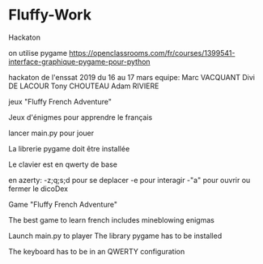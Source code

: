 # Fluffy-Work
Hackaton

on utilise pygame
https://openclassrooms.com/fr/courses/1399541-interface-graphique-pygame-pour-python

hackaton de l'enssat 2019 du 16 au 17 mars
equipe:
Marc VACQUANT
Divi DE LACOUR
Tony CHOUTEAU
Adam RIVIERE

jeux "Fluffy French Adventure"

Jeux d'énigmes pour apprendre le français

lancer main.py pour jouer

La librerie pygame doit être installée

Le clavier est en qwerty de base

en azerty:
-z;q;s;d pour se deplacer
-e pour interagir
-"a" pour ouvrir ou fermer le dicoDex

Game "Fluffy French Adventure"

The best game to learn french
includes mineblowing enigmas

Launch main.py to player
The library pygame has to be installed

The keyboard has to be in an QWERTY configuration
